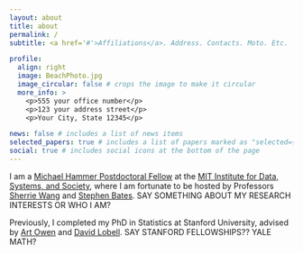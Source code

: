 ```yaml
---
layout: about
title: about
permalink: /
subtitle: <a href='#'>Affiliations</a>. Address. Contacts. Moto. Etc.

profile:
  align: right
  image: BeachPhoto.jpg
  image_circular: false # crops the image to make it circular
  more_info: >
    <p>555 your office number</p>
    <p>123 your address street</p>
    <p>Your City, State 12345</p>

news: false # includes a list of news items
selected_papers: true # includes a list of papers marked as "selected={true}"
social: true # includes social icons at the bottom of the page
---
```


I am a [Michael Hammer Postdoctoral Fellow](https://idss.mit.edu/academics/ses_doc/ses-funding/hammer-fellows/) at the [MIT Institute for Data, Systems, and Society](https://idss.mit.edu/), where I am fortunate to be hosted by Professors [Sherrie Wang](https://sherriewang.github.io/) and [Stephen Bates](https://stephenbates19.github.io/). SAY SOMETHING ABOUT MY RESEARCH INTERESTS OR WHO I AM?

Previously, I completed my PhD in Statistics at Stanford University, advised by [Art Owen](https://artowen.su.domains/) and [David Lobell](https://fse.fsi.stanford.edu/people/david_lobell). SAY STANFORD FELLOWSHIPS?? YALE MATH?
